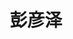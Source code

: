 ---
# Display name

title: 彭彦泽
user_groups: ["Graduated Post-Doc"]



organizations:
- name: 2002-2004 

Interests:
- Exact solutions of mathematical physical equations

---